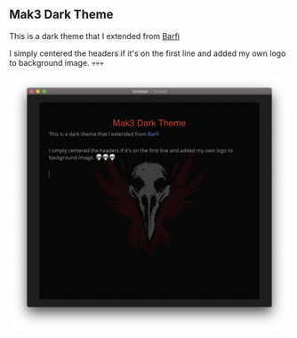 ## Mak3 Dark Theme

This is a dark theme that I extended from [Barfi](https://theme.typora.io/theme/Barfi/)



I simply centered the headers if it's on the first line and added my own logo to background image. 💀💀💀



![preview](media/preview.png)

